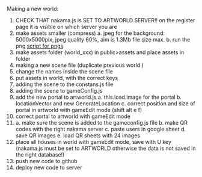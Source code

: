 Making a new world:

1. CHECK THAT nakama.js is SET TO ARTWORLD SERVER!! on the register page it is visible on which server you are
1. make assets smaller (compress)
   a. jpeg for the background: 5000x5000pix, jpeg quality 60%, aim is 1.3Mb file size max.
   b. run the png [script for pngs](../PNG-Compression-percentages)
1. make assets folder (world_xxx) in public>assets and place assets in folder
1. making a new scene file (duplicate previous world )
1. change the names inside the scene file
1. put assets in world, with the correct keys
1. adding the scene to the constans.js file
1. adding the scene to gameConfig.js
1. add the new portal to artworld.js
   a. this.load.image for the portal
   b. locationVector and new GenerateLocation
   c. correct position and size of portal in artworld with gameEdit mode (shift alt e f)
1. correct portal to artworld with gameEdit mode
1. a. make sure the scene is added to the gameconfig.js file
   b. make QR codes with the right nakama server
   c. paste users in google sheet
   d. save QR images
   e. load QR sheets with 24 images
1. place all houses in world with gameEdit mode, save with U key (nakama.js must be set to ARTWORLD otherwise the data is not saved in the right database!)
1. push new code to github
1. deploy new code to server